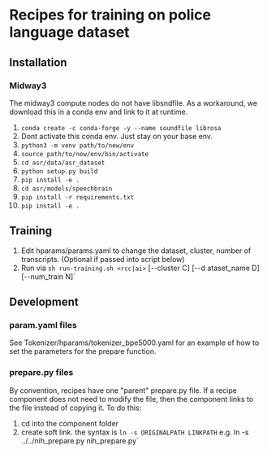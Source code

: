 # Recipes for training on police language dataset

## Installation
### Midway3
The midway3 compute nodes do not have libsndfile. As a workaround, we download this in a conda env and link to it at runtime. 
1. `conda create -c conda-forge -y --name soundfile librosa`
2. Dont activate this conda env. Just stay on your base env.
3. `python3 -m venv path/to/new/env` 
4. `source path/to/new/env/bin/activate`
5. `cd asr/data/asr_dataset`
6.  `python setup.py build`
7.  `pip install -e .`
8.  `cd asr/models/speechbrain`
9.  `pip install -r requirements.txt`
10.  `pip install -e .`

## Training
1. Edit hparams/params.yaml to change the dataset, cluster, number of transcripts.
    (Optional if passed into script below)
2. Run via `sh run-training.sh <rcc|ai>`<path to train.py> <path to hparams.yaml> [--cluster C] [--d
ataset_name D] [--num_train N]`

## Development
### param.yaml files
See Tokenizer/hparams/tokenizer\_bpe5000.yaml for an example of how to set the parameters for the prepare function. 
### prepare.py files
By convention, recipes have one "parent" prepare.py file. If a recipe component does not need to modify the file, then the component links to the file instead of copying it. To do this:
1. cd into the component folder
2. create soft link. the syntax is `ln -s ORIGINALPATH LINKPATH` e.g. ln -s ../../nih\_prepare.py nih\_prepare.py`



 
